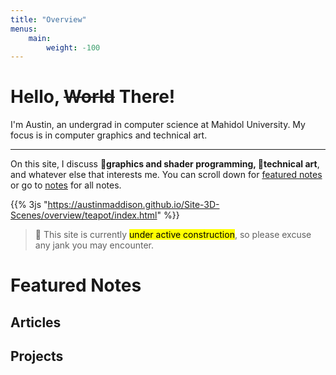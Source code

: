 ```yaml
---
title: "Overview"
menus:
    main:
        weight: -100
---
```


# Hello, <s>World</s> There!

I'm Austin, an undergrad in computer science at Mahidol University. My focus is in computer graphics and technical art. 

---
On this site, I discuss 🐇**graphics and shader programming, 🎨technical art**, and whatever else that interests me. You can scroll down for [featured notes](#featured-notes) or go to [notes](notes) for all notes.

{{% 3js "https://austinmaddison.github.io/Site-3D-Scenes/overview/teapot/index.html" %}}



> <span class="text-opacity-100 text-zinc-50">🔨</span> This site is currently <mark>under active construction</mark>, so please excuse any jank you may encounter. 

# Featured Notes
## Articles
## Projects







